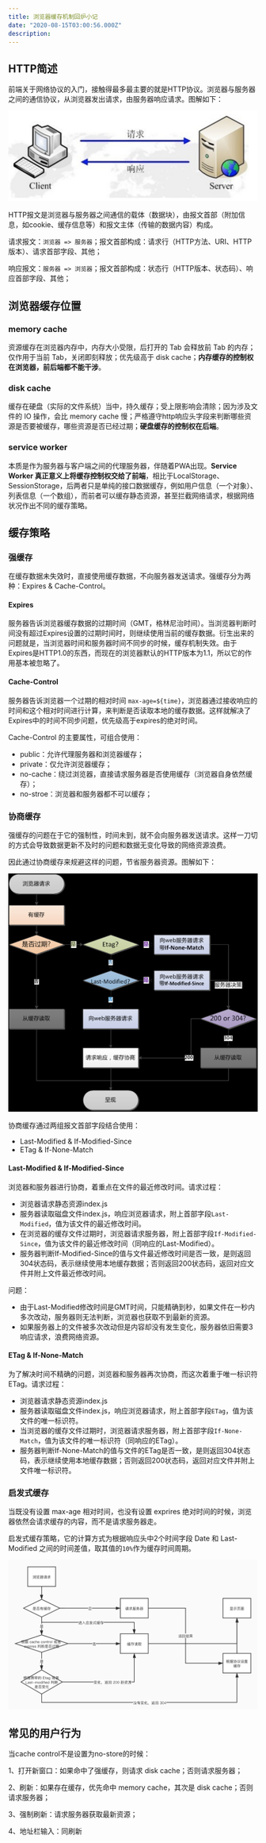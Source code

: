 ```yaml
---
title: 浏览器缓存机制回炉小记
date: "2020-08-15T03:00:56.000Z"
description: 
---
```


## HTTP简述

前端关于网络协议的入门，接触得最多最主要的就是HTTP协议。浏览器与服务器之间的通信协议，从浏览器发出请求，由服务器响应请求。图解如下：

![HTTP图解](./http-model.png)

HTTP报文是浏览器与服务器之间通信的载体（数据块），由报文首部（附加信息，如cookie、缓存信息等）和报文主体（传输的数据内容）构成。

请求报文：`浏览器 => 服务器`；报文首部构成：请求行（HTTP方法、URI、HTTP版本）、请求首部字段、其他；

响应报文：`服务器 => 浏览器`；报文首部构成：状态行（HTTP版本、状态码）、响应首部字段、其他；

## 浏览器缓存位置

### memory cache

资源缓存在浏览器内存中，内存大小受限，后打开的 Tab 会释放前 Tab 的内存；仅作用于当前 Tab，关闭即刻释放；优先级高于 disk cache；**内存缓存的控制权在浏览器，前后端都不能干涉**。

### disk cache

缓存在硬盘（实际的文件系统）当中，持久缓存；受上限影响会清除；因为涉及文件的 IO 操作，会比 memory cache 慢；严格遵守http响应头字段来判断哪些资源是否要被缓存，哪些资源是否已经过期；**硬盘缓存的控制权在后端**。

### service worker

本质是作为服务器与客户端之间的代理服务器，伴随着PWA出现。**Service Worker 真正意义上将缓存控制权交给了前端**，相比于LocalStorage、SessionStorage，后两者只是单纯的接口数据缓存，例如用户信息（一个对象）、列表信息（一个数组），而前者可以缓存静态资源，甚至拦截网络请求，根据网络状况作出不同的缓存策略。

## 缓存策略

### 强缓存

在缓存数据未失效时，直接使用缓存数据，不向服务器发送请求。强缓存分为两种：Expires & Cache-Control。

#### Expires

服务器告诉浏览器缓存数据的过期时间（GMT，格林尼治时间）。当浏览器判断时间没有超过Expires设置的过期时间时，则继续使用当前的缓存数据。衍生出来的问题就是，当浏览器时间和服务器时间不同步的时候，缓存机制失效。由于Expires是HTTP1.0的东西，而现在的浏览器默认的HTTP版本为1.1，所以它的作用基本被忽略了。

#### Cache-Control

服务器告诉浏览器一个过期的相对时间 `max-age=${time}`，浏览器通过接收响应的时间和这个相对时间进行计算，来判断是否读取本地的缓存数据。这样就解决了Expires中的时间不同步问题，优先级高于expires的绝对时间。

Cache-Control 的主要属性，可组合使用：

+ public：允许代理服务器和浏览器缓存；
+ private：仅允许浏览器缓存；
+ no-cache：绕过浏览器，直接请求服务器是否使用缓存（浏览器自身依然缓存）；
+ no-stroe：浏览器和服务器都不可以缓存；

### 协商缓存

强缓存的问题在于它的强制性，时间未到，就不会向服务器发送请求。这样一刀切的方式会导致数据更新不及时的问题和数据无变化导致的网络资源浪费。

因此通过协商缓存来规避这样的问题，节省服务器资源。图解如下：

![协商缓存图解](./http-cache.jpg)

协商缓存通过两组报文首部字段结合使用：

+ Last-Modified & If-Modified-Since
+ ETag & If-None-Match

#### Last-Modified & If-Modified-Since

浏览器和服务器进行协商，着重点在文件的最近修改时间。请求过程：

+ 浏览器请求静态资源index.js
+ 服务器读取磁盘文件index.js，响应浏览器请求，附上首部字段`Last-Modified`，值为该文件的最近修改时间。
+ 在浏览器的缓存文件过期时，浏览器请求服务器，附上首部字段`If-Modified-Since`，值为该文件的最近修改时间（同响应的Last-Modified）。
+ 服务器判断If-Modified-Since的值与文件最近修改时间是否一致，是则返回304状态码，表示继续使用本地缓存数据；否则返回200状态码，返回对应文件并附上文件最近修改时间。

问题：

+ 由于Last-Modified修改时间是GMT时间，只能精确到秒，如果文件在一秒内多次改动，服务器则无法判断，浏览器也获取不到最新的资源。
+ 如果服务器上的文件被多次改动但是内容却没有发生变化，服务器依旧需要3响应请求，浪费网络资源。

#### ETag & If-None-Match

为了解决时间不精确的问题，浏览器和服务器再次协商，而这次着重于唯一标识符ETag。请求过程：

+ 浏览器请求静态资源index.js
+ 服务器读取磁盘文件index.js，响应浏览器请求，附上首部字段`ETag`，值为该文件的唯一标识符。
+ 当浏览器的缓存文件过期时，浏览器请求服务器，附上首部字段`If-None-Match`，值为该文件的唯一标识符（同响应的ETag）。
+ 服务器判断If-None-Match的值与文件的ETag是否一致，是则返回304状态码，表示继续使用本地缓存数据；否则返回200状态码，返回对应文件并附上文件唯一标识符。

### 启发式缓存

当既没有设置 max-age 相对时间，也没有设置 exprires 绝对时间的时候，浏览器依然会请求缓存的内容，而不是请求服务器走。

启发式缓存策略，它的计算方式为根据响应头中2个时间字段 Date 和 Last-Modified 之间的时间差值，取其值的`10%`作为缓存时间周期。

![浏览器从请求到显示页面的缓存图解](./http-cache-flow.jpg)

## 常见的用户行为

当cache control不是设置为no-store的时候：

1、打开新窗口：如果命中了强缓存，则请求 disk cache；否则请求服务器；

2、刷新：如果存在缓存，优先命中 memory cache，其次是 disk cache；否则请求服务器；

3、强制刷新：请求服务器获取最新资源；

4、地址栏输入：同刷新

